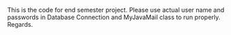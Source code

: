 This is the code for end semester project.
Please use actual user name and passwords in Database Connection and MyJavaMail class to run properly.
Regards.
